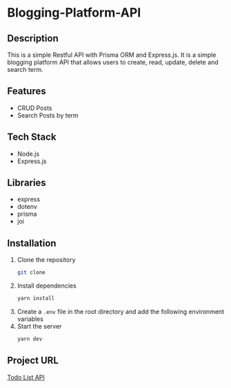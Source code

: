 # Blogging-Platform-API

## Description

This is a simple Restful API with Prisma ORM and Express.js. It is a simple blogging platform API that allows users to create, read, update, delete and search term.

## Features

- CRUD Posts
- Search Posts by term

## Tech Stack

- Node.js
- Express.js

## Libraries

- express
- dotenv
- prisma
- joi

## Installation

1. Clone the repository
    ```bash
    git clone
    ```
2. Install dependencies
    ```bash
    yarn install 
    ```
3. Create a `.env` file in the root directory and add the following environment variables
4. Start the server
    ```bash
    yarn dev
    ```

## Project URL

[Todo List API](https://roadmap.sh/projects/blogging-platform-api)